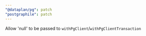 ```yaml
---
"@dataplan/pg": patch
"postgraphile": patch
---
```


Allow 'null' to be passed to `withPgClient`/`withPgClientTransaction`
